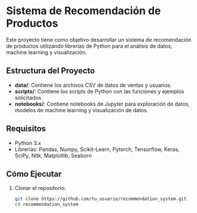 # Sistema de Recomendación de Productos

Este proyecto tiene como objetivo desarrollar un sistema de recomendación de productos utilizando librerías de Python para el análisis de datos, machine learning y visualización.

## Estructura del Proyecto

- **data/**: Contiene los archivos CSV de datos de ventas y usuarios.
- **scripts/**: Contiene los scripts de Python con las funciones y ejemplos solicitados.
- **notebooks/**: Contiene notebooks de Jupyter para exploración de datos, modelos de machine learning y visualización de datos.

## Requisitos

- Python 3.x
- Librerías: Pandas, Numpy, Scikit-Learn, Pytorch, Tensorflow, Keras, SciPy, Nltk, Matplotlib, Seaborn

## Cómo Ejecutar

1. Clonar el repositorio:
   ```sh
   git clone https://github.com/tu_usuario/recommendation_system.git
   cd recommendation_system